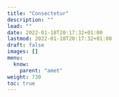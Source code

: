 ```yaml
---
title: "Consectetur"
description: ""
lead: ""
date: 2022-01-18T20:17:32+01:00
lastmod: 2022-01-18T20:17:32+01:00
draft: false
images: []
menu:
  know:
    parent: "amet"
weight: 730
toc: true
---
```


